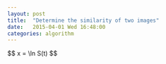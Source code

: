 ```yaml
---
layout: post
title:  "Determine the similarity of two images"
date:   2015-04-01 Wed 16:48:00
categories: algorithm
---
```


<div>
$$ x = \ln S(t) $$
</div>


<!---
[jekyll]:      http://jekyllrb.com
[jekyll-gh]:   https://github.com/jekyll/jekyll
[jekyll-help]: https://github.com/jekyll/jekyll-help
-->
